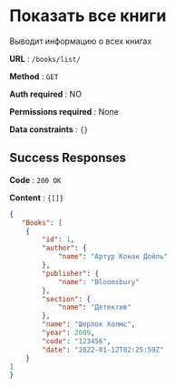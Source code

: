 # Показать все книги

Выводит информацию о всех книгах

**URL** : `/books/list/`

**Method** : `GET`

**Auth required** : NO

**Permissions required** : None

**Data constraints** : `{}`

## Success Responses

**Code** : `200 OK`

**Content** : `{[]}`

```json
{
   "Books": [
    {
        "id": 1,
        "author": {
            "name": "Артур Конан Дойль"
        },
        "publisher": {
            "name": "Bloomsbury"
        },
        "section": {
            "name": "Детектив"
        },
        "name": "Шерлок Холмс",
        "year": 2009,
        "code": "123456",
        "date": "2022-01-12T02:25:59Z"
    }
]
}
```